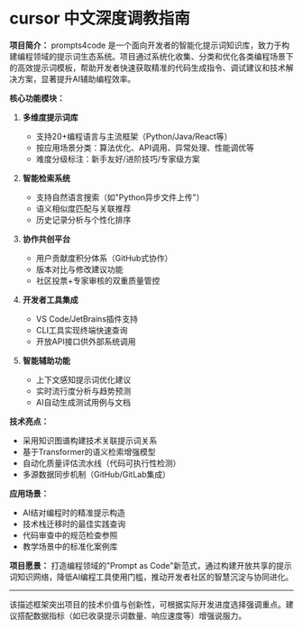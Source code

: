 # cursor 中文深度调教指南

**项目简介：**
prompts4code 是一个面向开发者的智能化提示词知识库，致力于构建编程领域的提示词生态系统。项目通过系统化收集、分类和优化各类编程场景下的高效提示词模板，帮助开发者快速获取精准的代码生成指令、调试建议和技术解决方案，显著提升AI辅助编程效率。

**核心功能模块：**

1. **多维度提示词库**
   - 支持20+编程语言与主流框架（Python/Java/React等）
   - 按应用场景分类：算法优化、API调用、异常处理、性能调优等
   - 难度分级标注：新手友好/进阶技巧/专家级方案

2. **智能检索系统**
   - 支持自然语言搜索（如"Python异步文件上传"）
   - 语义相似度匹配与关联推荐
   - 历史记录分析与个性化排序

3. **协作共创平台**
   - 用户贡献度积分体系（GitHub式协作）
   - 版本对比与修改建议功能
   - 社区投票+专家审核的双重质量管控

4. **开发者工具集成**
   - VS Code/JetBrains插件支持
   - CLI工具实现终端快速查询
   - 开放API接口供外部系统调用

5. **智能辅助功能**
   - 上下文感知提示词优化建议
   - 实时流行度分析与趋势预测
   - AI自动生成测试用例与文档

**技术亮点：**
- 采用知识图谱构建技术关联提示词关系
- 基于Transformer的语义检索增强模型
- 自动化质量评估流水线（代码可执行性检测）
- 多源数据同步机制（GitHub/GitLab集成）

**应用场景：**
- AI结对编程时的精准提示构造
- 技术栈迁移时的最佳实践查询
- 代码审查中的规范检查参照
- 教学场景中的标准化案例库

**项目愿景：**
打造编程领域的"Prompt as Code"新范式，通过构建开放共享的提示词知识网络，降低AI编程工具使用门槛，推动开发者社区的智慧沉淀与协同进化。

---

该描述框架突出项目的技术价值与创新性，可根据实际开发进度选择强调重点。建议搭配数据指标（如已收录提示词数量、响应速度等）增强说服力。
